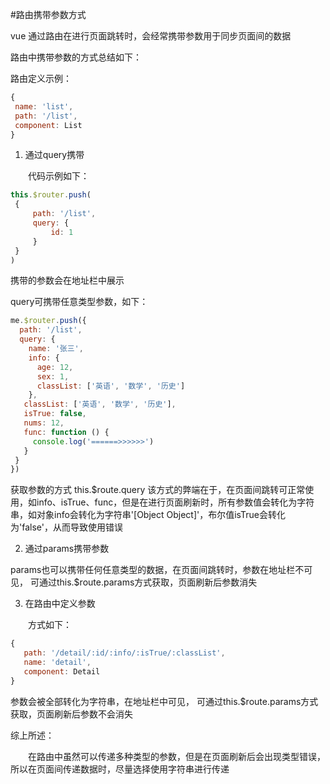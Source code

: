 #路由携带参数方式

vue 通过路由在进行页面跳转时，会经常携带参数用于同步页面间的数据

路由中携带参数的方式总结如下：

路由定义示例：
```js
{
 name: 'list',
 path: '/list',
 component: List
}

```

1. 通过query携带

　　代码示例如下：
```js
this.$router.push(
 {
	 path: '/list',
	 query: {
		 id: 1
	 }
 }
)
```

携带的参数会在地址栏中展示

query可携带任意类型参数，如下：
```js
me.$router.push({
  path: '/list',
  query: {
	name: '张三',
	info: {
	  age: 12,
	  sex: 1,
	  classList: ['英语', '数学', '历史']
	},
   classList: ['英语', '数学', '历史'],
   isTrue: false,
   nums: 12,
   func: function () {
	 console.log('======>>>>>>')
   }
 }
})
```

获取参数的方式 this.$route.query
该方式的弊端在于，在页面间跳转可正常使用，如info、isTrue、func，但是在进行页面刷新时，所有参数值会转化为字符串，如对象info会转化为字符串'[Object Object]'，布尔值isTrue会转化为'false'，从而导致使用错误

2. 通过params携带参数

params也可以携带任何任意类型的数据，在页面间跳转时，参数在地址栏不可见，
可通过this.$route.params方式获取，页面刷新后参数消失

3. 在路由中定义参数

　　方式如下：
```js
{
   path: '/detail/:id/:info/:isTrue/:classList',
   name: 'detail',
   component: Detail
}
```

参数会被全部转化为字符串，在地址栏中可见，
可通过this.$route.params方式获取，页面刷新后参数不会消失

 

综上所述：

　　在路由中虽然可以传递多种类型的参数，但是在页面刷新后会出现类型错误，所以在页面间传递数据时，尽量选择使用字符串进行传递

